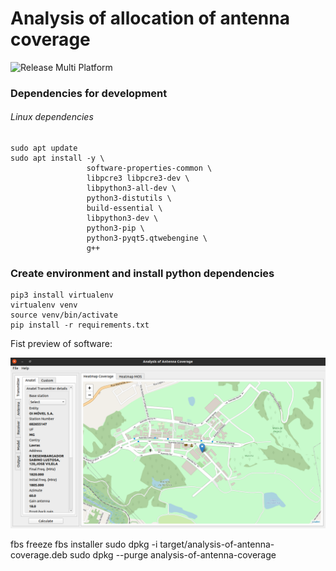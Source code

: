 # Analysis of allocation of antenna coverage

![Release Multi Platform](https://github.com/samuelterra22/Analysis-of-antenna-coverage/workflows/Release%20Multi%20Platform/badge.svg)

### Dependencies for development

###### Linux dependencies
```shell script
sudo apt update
sudo apt install -y \
                 software-properties-common \
                 libpcre3 libpcre3-dev \
                 libpython3-all-dev \
                 python3-distutils \
                 build-essential \
                 libpython3-dev \
                 python3-pip \
                 python3-pyqt5.qtwebengine \
                 g++ 
```

### Create environment and install python dependencies

```shell script
pip3 install virtualenv
virtualenv venv
source venv/bin/activate
pip install -r requirements.txt
``` 

Fist preview of software:

![](screenshots/main_screen.png)

fbs freeze
fbs installer
sudo dpkg -i target/analysis-of-antenna-coverage.deb
sudo dpkg --purge analysis-of-antenna-coverage
